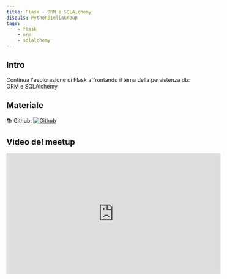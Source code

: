 ```yaml
---
title: Flask - ORM e SQLAlchemy
disquis: PythonBiellaGroup
tags:
    - flask
    - orm
    - sqlalchemy
---
```


## Intro

Continua l'esplorazione di Flask affrontando il tema della persistenza db: ORM e SQLAlchemy

## Materiale

📚 Github:
[![Github](https://img.shields.io/badge/GitHub-181717.svg?style=for-the-badge&logo=GitHub&logoColor=white)](https://github.com/PythonBiellaGroup/MaterialeSerate/tree/master/Flask/Lezione3)

## Video del meetup

<iframe width="560" height="315" src="https://www.youtube.com/embed/t4HoAmFiTqY?si=qlxy0Izjr4Hf_DM0" title="YouTube video player" frameborder="0" allow="accelerometer; autoplay; clipboard-write; encrypted-media; gyroscope; picture-in-picture; web-share" allowfullscreen></iframe>